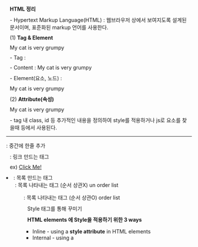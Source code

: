 **HTML 정리**



\- Hypertext Markup Language(HTML) : 웹브라우저 상에서 보여지도록 설계된 문서이며, 표준화된 markup 언어를 사용한다.



(1) **Tag & Element**



<p> My cat is very grumpy </p>



\- Tag : <p></p> 

\- Content : My cat is very grumpy

\- Element(요소, 노드) : <p> My cat is very grumpy </p>



(2) **Attribute(속성)**



<p class='editor-note'> My cat is very grumpy</p>



\- tag 내 class, id 등 추가적인 내용을 정의하여 style를 적용하거나 js로 요소를 찾을때 등에서 사용된다.



<hr> : 중간에 한줄 추가 



<a> : 링크 만드는 태그

ex)  <a href="https://google.com" target='_blank'>Click Me!</a>



<li>: 목록 만드는 태그



<ul>: 목록 나타내는 태그 (순서 상관X) un order list

<ol>: 목록 나타내는 태그 (순서 상관O) order list



Style 태그를 통해 꾸미기



  <style>

 p {

  margin: 10px ; // p간의 간격

  padding: 5px; // 내부간격

  border: 1px solid #999; // 경계상자

  }

 </style>



**HTML  elements 에 Style을 적용하기 위한  3 ways**

- Inline - using a **style attribute** in HTML elements
- Internal - using a **<style> element** in the HTML <head> section
- External - using one or more **external CSS files**





<img src=“A”   alt=“B”>

A: 이미지의 경로

B: 이미지에 대한 설명



Table : 표를 만드는 태그 



<table style="width:100%">

 <tr>

  <td>Jill</td>

  <td>Smith</td> 

  <td>50</td>

 </tr>

 <tr>

  <td>Eve</td>

  <td>Jackson</td> 

  <td>94</td>

 </tr>

 <tr>

  <td>John</td>

  <td>Doe</td> 

  <td>80</td>





table, th, td {

  border: 1px solid black; // border의 두께와 색을 결정

  border-collapse: collapse; // border의 경계를 결정



}



**tr**

- "table row"
- 표 내부에서 행을 나타내는 태그

**th**

- "table header"
- 헤더 칸(cell)을 나타내는 태그
- 기본 스타일: 중앙 정렬(text-align:center), 두껍게(font-weight:bold)

**td**

- "table data"
- 일반적인 칸(cell)을 나타내는 태그
- 기본 스타일: 왼쪽 정렬(text-align:left)





Col, colgroup



<table>

 <colgroup>

  <col span="2" style="background-color:red">

​	// 두 열을 빨간색

  <col style="background-color:yellow">

​	// 한 열을 노랑색

 </colgroup>







th, td {

  padding: 15px; 

​	// 내부 간격 

}



table {

  border-spacing: 15px;

​	// 경계 이격 

}





 <tr>

  <th>Name</th>

  <th colspan="2">Telephone</th>

​	// 좌우 2칸 병합

 </tr>



 <tr>

  <th rowspan="2">Telephone:</th>

​	// 상하 2칸 병합

  <td>555 77 854</td>

 </tr>



순서에따른 차등 효과주기

nth-child(odd) : 홀수번째

nth-child(even) : 짝수번째

nth-child(3n+2) : 3n+2번째



<form> , <input> ★



 **Semantic Elements**



 (1) <header>

 \- 소개 및 탐색에 도움을 주는 콘텐츠를 나타낸다.

 \- 제목, 로고, 검색 폼, 작성자 이름 등의 요소도 포함할 수 있다.



(2) <nav>

\- 문서의 부분 중 현재 페이지 내, 또는 다른 페이지로의 링크를 보여주는 구획을 나타낸다.

\- 자주 쓰이는 예제는 메뉴, 목차, 색인이다.

\- <header>안에서 사용될 수 있다.

(3) <footer> 

 \- 푸터는 일반적으로 웹페이지의 작성자, 저작권 정보, 관련 문서 등의 내용을 담는다.



(4) <main>

 \- 문서 <body>의 주요 콘텐츠를 나타낸다.

 \- 주요 콘텐츠 영역은 문서의 핵심 주제나 앱의 핵심 기능에 직접적으로 연결됐거나 확장하는

  콘텐츠로 이루어진다.

\- <main>안에 <article>, <section>, <aside>등 이 사용된다.



(5) <article>

 \- 문서, 페이지, 애플리케이션, 또는 사이트 안에서 독립적으로 다른 내용과 구분해서 보여줄 때 사용한다. 

\- 블로그 포스터에서 포스터 하나, 매거진이나 뉴스의 기사 하나 등을 나타낼때 사용한다.





(6) <section>

\- <main>,<article>안에서 연관있는 내용을 하나로 묶어줄때 사용한다.

\- 보통 <section>은 제목을 포함하지만, 항상 그런 것은 아니다.







(7) <aside>

 

\- 문서의 주요 내용외에 부가적인 내용을 주영역 주변에 배치.

\- 문서의 주요 내용과 간접적으로만 연관된 부분을 나타낸다.

\- 주로 사이드바 혹은 콜아웃 박스로 표현한다.



(8) <figure> <figcaption>



 \- 독립적인 콘텐츠를 표현한다.

 \- <figcaption> 요소를 사용해 설명을 붙일 수 있다. 

 \- 피규어, 설명, 콘텐츠는 하나의 단위로 참조된다.





(9) <details> <summary>

 

 \- details : 사용자가 보거나 숨길 수있는 추가 세부 사항을 정의

 \- summary : <details> 요소에 대한 눈에 보이는 제목을 정의

 \- <details>가 처음부터 열려있는 상태로 나타나게 하려면 open 특성을 지정한다.



ex)

<details>

<summary>Copyright 1999-2014.</summary>

<p> - Refsnes 데이터로. 모든 권리 보유</p>

<p>이 웹 사이트의 모든 내용과 그래픽이 회사 Refsnes 데이터의 재산입니다. </p>

</details>



(10) <mark>

 \- mark: CSS를 이용해 강조할 부분의 배경색이나 글자색 지정.





(11) <time>

 

 \- <time> 요소는 시간의 특정 지점 또는 구간을 나타낸다.

 \- datetime 특성의 값을 지정해 보다 적절한 검색 결과나, 알림 같은 특정 기능을 구현할 때 사용할 수 있다.





(12) <em> vs <i>

\- 이탤릭체로 표기된다.

\- <em> : 스크린 리더에서 의미가 강조 된다.

\- <i> : 스크린 리더에서 아무런 의미가 없다.



(13) <b> vs <strong>

\- 볼드체로 나타낸다.

\- <strong> : 강조의 의미가 있다.

\- <b> : 의미 없다.



(14) <button> vs <a>

\- <button> : 사용자의 특정한 액션을 위해서 사용, 클릭했을때 행동이 발생한다.

\- <a> : 어디론가 이동할때 (링크) 사용한다.



**HTML tag의 분류**

(1) Box vs Item

\- Box : 사용자에게 보이지 않고 item을 담을 수 있다.

 구조표현 : header, footer, nav, aside, main

 main 표현 : section, article, div, span, form

 

\- Item : 사용자에게 보여지고 Box안에 담겨진다.

 a, button, input, label, img

 video, audio, map, canvas, table



(2) Block vs Inline

\- Block : 두개의 요소가 한줄에 하나씩 두줄에 배치된다.

  <div> ...

\- Inline : 두개의 요소가 한줄에 배치된다.

  <p>, <span>, <b> .